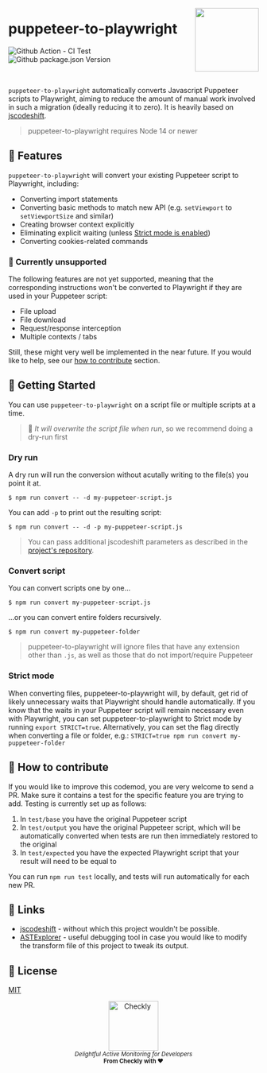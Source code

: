 <p>
  <img height="128" src="https://www.checklyhq.com/images/footer-logo.svg" align="right" />
  <h1>puppeteer-to-playwright</h1>
</p>

<p>
  <img src="https://img.shields.io/github/workflow/status/checkly/puppeteer-to-playwright/ci?label=test" alt="Github Action - CI Test"/>
  <img src="https://img.shields.io/github/package-json/v/checkly/puppeteer-to-playwright" alt="Github package.json Version" />
</p>
<br />

`puppeteer-to-playwright` automatically converts Javascript Puppeteer scripts to Playwright, aiming to reduce the amount of manual work involved in such a migration (ideally reducing it to zero). It is heavily based on [jscodeshift](https://github.com/facebook/jscodeshift).

> puppeteer-to-playwright requires Node 14 or newer

## 👷 Features

`puppeteer-to-playwright` will convert your existing Puppeteer script to Playwright, including:

- Converting import statements
- Converting basic methods to match new API (e.g. `setViewport` to `setViewportSize` and similar)
- Creating browser context explicitly
- Eliminating explicit waiting (unless [Strict mode is enabled](#strict-mode))
- Converting cookies-related commands

### 🛑 Currently unsupported

The following features are not yet supported, meaning that the corresponding instructions won't be converted to Playwright if they are used in your Puppeteer script:

- File upload
- File download
- Request/response interception
- Multiple contexts / tabs

Still, these might very well be implemented in the near future. If you would like to help, see our [how to contribute](#-how-to-contribute) section.

## 🚢 Getting Started

You can use `puppeteer-to-playwright` on a script file or multiple scripts at a time.

> 🚨 _It will overwrite the script file when run_, so we recommend doing a dry-run first

### Dry run

A dry run will run the conversion without acutally writing to the file(s) you point it at.

```
$ npm run convert -- -d my-puppeteer-script.js
```

You can add `-p` to print out the resulting script:

```
$ npm run convert -- -d -p my-puppeteer-script.js
```

> You can pass additional jscodeshift parameters as described in the [project's repository]((https://github.com/facebook/jscodeshift)).

### Convert script

You can convert scripts one by one...

```
$ npm run convert my-puppeteer-script.js
```

...or you can convert entire folders recursively.

```
$ npm run convert my-puppeteer-folder
```

> puppeteer-to-playwright will ignore files that have any extension other than `.js`, as well as those that do not import/require Puppeteer

### Strict mode

When converting files, puppeteer-to-playwright will, by default, get rid of likely unnecessary waits that Playwright should handle automatically. If you know that the waits in your Puppeteer script will remain necessary even with Playwright, you can set puppeteer-to-playwright to Strict mode by running `export STRICT=true`. Alternatively, you can set the flag directly when converting a file or folder, e.g.: 
```STRICT=true npm run convert my-puppeteer-folder```

## 🤝 How to contribute

If you would like to improve this codemod, you are very welcome to send a PR. Make sure it contains a test for the specific feature you are trying to add. Testing is currently set up as follows:

1. In `test/base` you have the original Puppeteer script
2. In `test/output` you have the original Puppeteer script, which will be automatically converted when tests are run then immediately restored to the original
3. In `test/expected` you have the expected Playwright script that your result will need to be equal to

You can run `npm run test` locally, and tests will run automatically for each new PR.

## 🔗 Links

- [jscodeshift](https://github.com/facebook/jscodeshift) - without which this project wouldn't be possible.
- [ASTExplorer](https://astexplorer.net/) - useful debugging tool in case you would like to modify the transform file of this project to tweak its output.

## 📄 License

[MIT](https://github.com/checkly/puppeteer-to-playwright/blob/main/LICENSE)

<p align="center">
  <a href="https://checklyhq.com?utm_source=github&utm_medium=sponsor-logo-github&utm_campaign=headless-recorder" target="_blank">
  <img width="100px" src="https://github.com/checkly/headless-recorder/raw/main/assets/checkly-logo.png?raw=true" alt="Checkly" />
  </a>
  <br />
  <i><sub>Delightful Active Monitoring for Developers</sub></i>
  <br>
  <b><sub>From Checkly with ♥️</sub></b>
<p>
